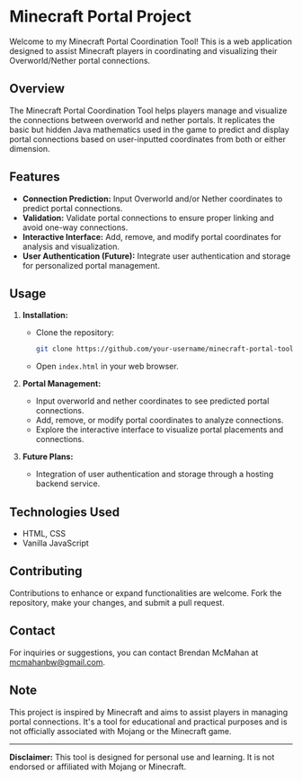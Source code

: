 # Minecraft Portal Project

Welcome to my Minecraft Portal Coordination Tool! This is a web application designed to assist Minecraft players in coordinating and visualizing their Overworld/Nether portal connections.

## Overview
The Minecraft Portal Coordination Tool helps players manage and visualize the connections between overworld and nether portals. 
It replicates the basic but hidden Java mathematics used in the game to predict and display portal connections based on user-inputted coordinates from both or either dimension.

## Features
- **Connection Prediction:** Input Overworld and/or Nether coordinates to predict portal connections.
- **Validation:** Validate portal connections to ensure proper linking and avoid one-way connections.
- **Interactive Interface:** Add, remove, and modify portal coordinates for analysis and visualization.
- **User Authentication (Future):** Integrate user authentication and storage for personalized portal management.

## Usage
1. **Installation:**
   - Clone the repository:
     ```bash
     git clone https://github.com/your-username/minecraft-portal-tool.git
     ```
   - Open `index.html` in your web browser.

2. **Portal Management:**
   - Input overworld and nether coordinates to see predicted portal connections.
   - Add, remove, or modify portal coordinates to analyze connections.
   - Explore the interactive interface to visualize portal placements and connections.

3. **Future Plans:**
   - Integration of user authentication and storage through a hosting backend service.

## Technologies Used
- HTML, CSS
- Vanilla JavaScript

## Contributing
Contributions to enhance or expand functionalities are welcome. Fork the repository, make your changes, and submit a pull request.

## Contact
For inquiries or suggestions, you can contact Brendan McMahan at mcmahanbw@gmail.com.

## Note
This project is inspired by Minecraft and aims to assist players in managing portal connections. It's a tool for educational and practical purposes and is not officially associated with Mojang or the Minecraft game.

---
**Disclaimer:** This tool is designed for personal use and learning. It is not endorsed or affiliated with Mojang or Minecraft.
